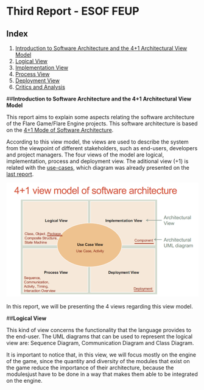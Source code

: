# Third Report - ESOF FEUP

## Index
1. [Introduction to Software Architecture and the 4+1 Architectural View Model](#intro)
2. [Logical View](#log)
3. [Implementation View](#imp)
4. [Process View](#pro)
5. [Deployment View](#dep)
6. [Critics and Analysis](#crit)

##**Introduction to Software Architecture and the 4+1 Architectural View Model** <a name ="intro"></a>

This report aims to explain some aspects relating the software architecture of the Flare Game/Flare Engine projects. This software architecture is based on the [4+1 Mode of Software Architecture](http://cic.puj.edu.co/wiki/lib/exe/fetch.php?media=materias:mazeiar-kruchten-4_1.pdf).

According to this view model, the views are used to describe the system from the viewpoint of different stakeholders, such as end-users, developers and project managers. The four views of the model are logical, implementation, process and deployment view. The aditional view (+1) is related with the [use-cases](https://github.com/Francisca96/flare-game/blob/master/ESOF_docs/res/use_case.PNG), which diagram was already presented on the [last report](https://github.com/Francisca96/flare-game/blob/master/ESOF_docs/2nd_Assignment.md).

![Image](https://github.com/Francisca96/flare-game/blob/master/ESOF_docs/res/4%2B1model.png)

In this report, we will be presenting the 4 views regarding this view model.

##**Logical View** <a name ="log"></a>

This kind of view concerns the functionality that the language provides to the end-user. The UML diagrams that can be used to represent the logical view are: Sequence Diagram, Communication Diagram and Class Diagram.

It is important to notice that, in this view, we will focus mostly on the engine of the game, since the quantity and diversity of the modules that exist on the game reduce the importance of their architecture, because the modulesjust have to be done in a way that makes them able to be integrated on the engine.
